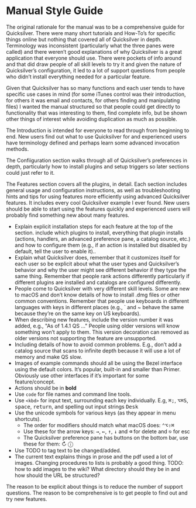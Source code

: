 # Manual Style Guide

The original rationale for the manual was to be a comprehensive guide for Quicksilver. There were many short tutorials and How-To’s for specific things online but nothing that covered all of Quicksilver in depth. Terminology was inconsistent (particularly what the three panes were called) and there weren’t good explanations of why Quicksilver is a great application that everyone should use. There were pockets of info around and that did draw people of all skill levels to try it and given the nature of Quicksilver’s configuration, it led to a lot of support questions from people who didn’t install everything needed for a particular feature.

Given that Quicksilver has so many functions and each user tends to have specific use cases in mind (for some iTunes control was their introduction, for others it was email and contacts, for others finding and manipulating files)  I wanted the manual structured so that people could get directly to functionality that was interesting to them, find complete info, but be shown other things of interest while avoiding duplication as much as possible.

The Introduction is intended for everyone to read through from beginning to end. New users find out what to use Quicksilver for and experienced users have terminology defined and perhaps learn some advanced invocation methods. 

The Confiiguration section walks through all of Quicksilver’s preferences in depth, particularly how to install plugins and setup triggers so later sections could just refer to it.

The Features section covers all the plugins, in detail. Each section includes general usage and configuration instructions, as well as troubleshooting hints and tips for using features more efficiently using advanced Quicksilver features. It includes every cool Quicksilver example I ever found. New users should be able to start using the features quickly and experienced users will probably find something new about many features. 

- Explain explicit installation steps for each feature at the top of the section. include which plugins to install, everything that plugin installs (actions, handlers, an advanced preference pane, a catalog source, etc.) and how to configure them (e.g., if an action is installed but disabled by default, tell the user to enable it).. 
- Explain what Quicksilver does, remember that it customizes itself for each user so be explicit about what the user types and Quicksilver’s behavior and why the user might see different behavior if they type the same thing. Remember that people  rank actions differently particularly if different plugins are installed and catalogs are configured differently. 
- People come to Quicksilver with very different skill levels. Some are new to macOS and don’t know details of how to install .dmg files or other common conventions. Remember that people use keyboards in different languages with keys in different places (e.g., ` and ~ behave the same because they’re on the same key on US keyboards).
- When describing new features, include the version number it was added, e.g., "As of 1.4.1 QS ..." People using older versions will know something won’t apply to them. This version decoration can removed as older versions not supporting the feature are unsupported.
- Including details of how to avoid common problems. E.g., don’t add a catalog source that scans to infinite depth because it will use a lot of memory and make QS slow.
- Images of example commands should all be using the Bezel interface using the default colors. It’s popular, built-in and smaller than Primer. Obviously use other interfaces if it’s important for some feature/concept.
- Actions should be in **bold**
- Use `code` for file names and command line tools.
- Use `<kbd>` for input text, surrounding each key individually. E.g, <kbd>⌘</kbd><kbd>;</kbd>, <kbd>⌥</kbd><kbd>⌘</kbd><kbd>S</kbd>, <kbd>space</kbd>, <kbd>return</kbd>, and spelling out input strings  <kbd>D</kbd><kbd>e</kbd><kbd>s</kbd><kbd>k</kbd>
- Use the unicode symbols for various keys (as they appear in menu shortcuts). 
	- The order for modifiers should match what macOS does: <kbd>⌃</kbd><kbd>⌥</kbd><kbd>⇧</kbd><kbd>⌘</kbd> 
	- Use these for the arrow keys: <kbd>→</kbd>, <kbd>←</kbd>, <kbd>↑</kbd>, <kbd>↓</kbd> and <kbd>⌫</kbd> for delete and <kbd>⎋</kbd> for esc
	- The Quicksilver preference pane has buttons on the bottom bar, use these for them: ↻ ⓘ
- Use TODO to tag text to be changed/added.
- The current text explains things in prose and the pdf used a lot of images. Changing procedures to lists is probably a good thing. TODO: how to add images to the wiki? What directory should they be in and how should the URL be structured?

The reason to be explicit about things is to reduce the number of support questions. The reason to be comprehensive is to get people to find out and try new features.
